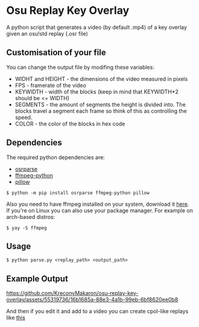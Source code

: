 # Osu Replay Key Overlay
A python script that generates a video (by default .mp4) of a key overlay given an osu!std replay (.osr file)

## Customisation of your file
You can change the output file by modifing these variables: </br>
- WIDHT and HEIGHT - the dimensions of the video measured in pixels
- FPS - framerate of the video
- KEYWIDTH - width of the blocks (keep in mind that KEYWIDTH*2 should be <= WIDTH)
- SEGMENTS - the amount of segments the height is divided into. The blocks travel a segment each frame so think of this as controlling the speed.
- COLOR - the color of the blocks in hex code

## Dependencies
The required python dependencies are:
- [osrparse](https://pypi.org/project/osrparse/)
- [ffmpeg-python](https://pypi.org/project/ffmpeg-python/) 
- [pillow](https://pypi.org/project/Pillow/)

```
$ python -m pip install osrparse ffmpeg-python pillow
```

Also you need to have ffmpeg installed on your system, download it [here](https://ffmpeg.org/download.html). </br>
If you're on Linux you can also use your package manager. For example on arch-based distros:
```
$ yay -S ffmpeg
```

## Usage
```
$ python parse.py <replay_path> <output_path>
```
## Example Output
https://github.com/KreconyMakaron/osu-replay-key-overlay/assets/55319736/16b1685a-88e3-4a1b-99eb-6bf8620ee0b8

And then if you edit it and add to a video you can create cpol-like replays like [this](https://www.youtube.com/watch?v=-mODyQMSnas)

